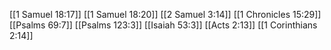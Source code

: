 [[1 Samuel 18:17]]
[[1 Samuel 18:20]]
[[2 Samuel 3:14]]
[[1 Chronicles 15:29]]
[[Psalms 69:7]]
[[Psalms 123:3]]
[[Isaiah 53:3]]
[[Acts 2:13]]
[[1 Corinthians 2:14]]
